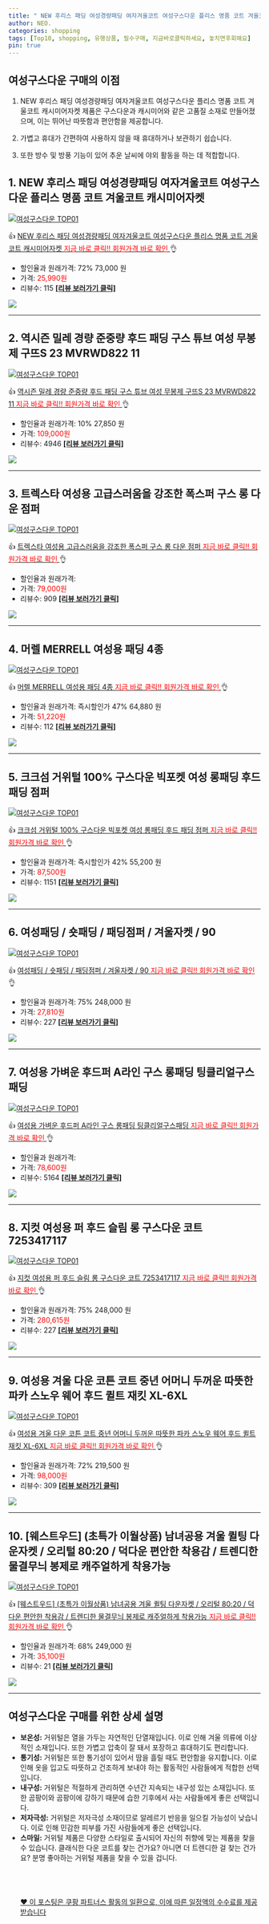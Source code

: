 ```yaml
---
title: " NEW 후리스 패딩 여성경량패딩 여자겨울코트 여성구스다운 플리스 명품 코트 겨울코트 캐시미어자켓  가격 최저가 할인가 여성구스다운 최저가 추천 제품 비교"
author: NEO.
categories: shopping
tags: [Top10, shopping, 유행상품, 필수구매, 지금바로클릭하세요, 놓치면후회해요]
pin: true
---
```

## 여성구스다운 구매의 이점
1. NEW 후리스 패딩 여성경량패딩 여자겨울코트 여성구스다운 플리스 명품 코트 겨울코트 캐시미어자켓 제품은 구스다운과 캐시미어와 같은 고품질 소재로 만들어졌으며, 이는 뛰어난 따뜻함과 편안함을 제공합니다.


2. 가볍고 휴대가 간편하여 사용하지 않을 때 휴대하거나 보관하기 쉽습니다.


3. 또한 방수 및 방풍 기능이 있어 추운 날씨에 야외 활동을 하는 데 적합합니다.

   

## 1.  NEW 후리스 패딩 여성경량패딩 여자겨울코트 여성구스다운 플리스 명품 코트 겨울코트 캐시미어자켓 

[![여성구스다운 TOP01](https://thumbnail9.coupangcdn.com/thumbnails/remote/490x490ex/image/vendor_inventory/8f81/21f8c9d9dd1ff8f32b294371fffaac474e68d172d986993a6045750d601e.jpg)](https://link.coupang.com/re/AFFSDP?lptag=AF3617701&subid=GithubCoopas&pageKey=6999754645&traceid=V0-153&itemId=17162328917&vendorItemId=84334753126)


👍 [ NEW 후리스 패딩 여성경량패딩 여자겨울코트 여성구스다운 플리스 명품 코트 겨울코트 캐시미어자켓  <font color=red> 지금 바로 클릭!! 회원가격 바로 확인 </font> ](https://link.coupang.com/re/AFFSDP?lptag=AF3617701&subid=GithubCoopas&pageKey=6999754645&traceid=V0-153&itemId=17162328917&vendorItemId=84334753126) 👌 


- 할인율과 원래가격: 72%  73,000   원
- 가격: <span style='color:red'>25,990원</span>
- 리뷰수: 115  [**[리뷰 보러가기 클릭]**](https://link.coupang.com/re/AFFSDP?lptag=AF3617701&subid=GithubCoopas&pageKey=6999754645&traceid=V0-153&itemId=17162328917&vendorItemId=84334753126)

[![](/discount_price.png)](https://link.coupang.com/re/AFFSDP?lptag=AF3617701&subid=GithubCoopas&pageKey=6999754645&traceid=V0-153&itemId=17162328917&vendorItemId=84334753126)

---


   

## 2.  역시즌 밀레 경량 준중량 후드 패딩 구스 튜브 여성 무봉제 구뜨S 23 MVRWD822 11 

[![여성구스다운 TOP01](https://thumbnail9.coupangcdn.com/thumbnails/remote/490x490ex/image/vendor_inventory/6af7/63fe052182c067e87a1d9c589ab843998e180c903ef388db762cb6c5ba21.JPG)](https://link.coupang.com/re/AFFSDP?lptag=AF3617701&subid=GithubCoopas&pageKey=7466265448&traceid=V0-153&itemId=19472130183&vendorItemId=86582343021)


👍 [ 역시즌 밀레 경량 준중량 후드 패딩 구스 튜브 여성 무봉제 구뜨S 23 MVRWD822 11  <font color=red> 지금 바로 클릭!! 회원가격 바로 확인 </font> ](https://link.coupang.com/re/AFFSDP?lptag=AF3617701&subid=GithubCoopas&pageKey=7466265448&traceid=V0-153&itemId=19472130183&vendorItemId=86582343021) 👌 


- 할인율과 원래가격: 10%  27,850   원
- 가격: <span style='color:red'>109,000원</span>
- 리뷰수: 4946  [**[리뷰 보러가기 클릭]**](https://link.coupang.com/re/AFFSDP?lptag=AF3617701&subid=GithubCoopas&pageKey=7466265448&traceid=V0-153&itemId=19472130183&vendorItemId=86582343021)

[![](/discount_price.png)](https://link.coupang.com/re/AFFSDP?lptag=AF3617701&subid=GithubCoopas&pageKey=7466265448&traceid=V0-153&itemId=19472130183&vendorItemId=86582343021)

---


   

## 3.  트렉스타 여성용 고급스러움을 강조한 폭스퍼 구스 롱 다운 점퍼 

[![여성구스다운 TOP01](https://thumbnail6.coupangcdn.com/thumbnails/remote/490x490ex/image/vendor_inventory/b45f/5176cd699ca6ce21a4acbf2d0d8746456445136c3401ff24e0055ec633eb.jpg)](https://link.coupang.com/re/AFFSDP?lptag=AF3617701&subid=GithubCoopas&pageKey=6242843016&traceid=V0-153&itemId=12611580940&vendorItemId=79879332237)


👍 [ 트렉스타 여성용 고급스러움을 강조한 폭스퍼 구스 롱 다운 점퍼  <font color=red> 지금 바로 클릭!! 회원가격 바로 확인 </font> ](https://link.coupang.com/re/AFFSDP?lptag=AF3617701&subid=GithubCoopas&pageKey=6242843016&traceid=V0-153&itemId=12611580940&vendorItemId=79879332237) 👌 


- 할인율과 원래가격: 
- 가격: <span style='color:red'>79,000원</span>
- 리뷰수: 909  [**[리뷰 보러가기 클릭]**](https://link.coupang.com/re/AFFSDP?lptag=AF3617701&subid=GithubCoopas&pageKey=6242843016&traceid=V0-153&itemId=12611580940&vendorItemId=79879332237)

[![](/discount_price.png)](https://link.coupang.com/re/AFFSDP?lptag=AF3617701&subid=GithubCoopas&pageKey=6242843016&traceid=V0-153&itemId=12611580940&vendorItemId=79879332237)

---


   

## 4.  머렐 MERRELL 여성용 패딩 4종 

[![여성구스다운 TOP01](https://thumbnail10.coupangcdn.com/thumbnails/remote/490x490ex/image/vendor_inventory/447e/b1f62c6fa936f624f2c54635749551a28d7e2182949a4c529a98b769beba.png)](https://link.coupang.com/re/AFFSDP?lptag=AF3617701&subid=GithubCoopas&pageKey=7589668302&traceid=V0-153&itemId=20054304870&vendorItemId=87150448997)


👍 [ 머렐 MERRELL 여성용 패딩 4종  <font color=red> 지금 바로 클릭!! 회원가격 바로 확인 </font> ](https://link.coupang.com/re/AFFSDP?lptag=AF3617701&subid=GithubCoopas&pageKey=7589668302&traceid=V0-153&itemId=20054304870&vendorItemId=87150448997) 👌 


- 할인율과 원래가격: 즉시할인가 47%  64,880   원
- 가격: <span style='color:red'>51,220원</span>
- 리뷰수: 112  [**[리뷰 보러가기 클릭]**](https://link.coupang.com/re/AFFSDP?lptag=AF3617701&subid=GithubCoopas&pageKey=7589668302&traceid=V0-153&itemId=20054304870&vendorItemId=87150448997)

[![](/discount_price.png)](https://link.coupang.com/re/AFFSDP?lptag=AF3617701&subid=GithubCoopas&pageKey=7589668302&traceid=V0-153&itemId=20054304870&vendorItemId=87150448997)

---


   

## 5.  크크섬 거위털 100% 구스다운 빅포켓 여성 롱패딩 후드 패딩 점퍼 

[![여성구스다운 TOP01](https://thumbnail7.coupangcdn.com/thumbnails/remote/490x490ex/image/vendor_inventory/2b71/960841846ddaead232a3478f153b4b5f68700b7ac35b6afc5c1e060a2e1b.jpg)](https://link.coupang.com/re/AFFSDP?lptag=AF3617701&subid=GithubCoopas&pageKey=7704194420&traceid=V0-153&itemId=20634922113&vendorItemId=87708835560)


👍 [ 크크섬 거위털 100% 구스다운 빅포켓 여성 롱패딩 후드 패딩 점퍼  <font color=red> 지금 바로 클릭!! 회원가격 바로 확인 </font> ](https://link.coupang.com/re/AFFSDP?lptag=AF3617701&subid=GithubCoopas&pageKey=7704194420&traceid=V0-153&itemId=20634922113&vendorItemId=87708835560) 👌 


- 할인율과 원래가격: 즉시할인가 42%  55,200   원
- 가격: <span style='color:red'>87,500원</span>
- 리뷰수: 1151  [**[리뷰 보러가기 클릭]**](https://link.coupang.com/re/AFFSDP?lptag=AF3617701&subid=GithubCoopas&pageKey=7704194420&traceid=V0-153&itemId=20634922113&vendorItemId=87708835560)

[![](/discount_price.png)](https://link.coupang.com/re/AFFSDP?lptag=AF3617701&subid=GithubCoopas&pageKey=7704194420&traceid=V0-153&itemId=20634922113&vendorItemId=87708835560)

---


   

## 6.  여성패딩 / 숏패딩 / 패딩점퍼 / 겨울자켓 / 90 

[![여성구스다운 TOP01](https://thumbnail6.coupangcdn.com/thumbnails/remote/490x490ex/image/vendor_inventory/123a/664a8bf4f4395d85927aa206bcea9cb4230314e113ecd36b0cc976ac1c06.jpg)](https://link.coupang.com/re/AFFSDP?lptag=AF3617701&subid=GithubCoopas&pageKey=7849393874&traceid=V0-153&itemId=21391002819&vendorItemId=88447730007)


👍 [ 여성패딩 / 숏패딩 / 패딩점퍼 / 겨울자켓 / 90  <font color=red> 지금 바로 클릭!! 회원가격 바로 확인 </font> ](https://link.coupang.com/re/AFFSDP?lptag=AF3617701&subid=GithubCoopas&pageKey=7849393874&traceid=V0-153&itemId=21391002819&vendorItemId=88447730007) 👌 


- 할인율과 원래가격: 75%  248,000   원
- 가격: <span style='color:red'>27,810원</span>
- 리뷰수: 227  [**[리뷰 보러가기 클릭]**](https://link.coupang.com/re/AFFSDP?lptag=AF3617701&subid=GithubCoopas&pageKey=7849393874&traceid=V0-153&itemId=21391002819&vendorItemId=88447730007)

[![](/discount_price.png)](https://link.coupang.com/re/AFFSDP?lptag=AF3617701&subid=GithubCoopas&pageKey=7849393874&traceid=V0-153&itemId=21391002819&vendorItemId=88447730007)

---


   

## 7.  여성용 가벼운 후드퍼 A라인 구스 롱패딩 팅클리얼구스패딩 

[![여성구스다운 TOP01](https://thumbnail10.coupangcdn.com/thumbnails/remote/490x490ex/image/vendor_inventory/b58c/c1592c850858617affcb9d1464a3f6e290ccd05e38c6f3f143c18a437c57.jpg)](https://link.coupang.com/re/AFFSDP?lptag=AF3617701&subid=GithubCoopas&pageKey=7804360277&traceid=V0-153&itemId=21144916518&vendorItemId=88206505061)


👍 [ 여성용 가벼운 후드퍼 A라인 구스 롱패딩 팅클리얼구스패딩  <font color=red> 지금 바로 클릭!! 회원가격 바로 확인 </font> ](https://link.coupang.com/re/AFFSDP?lptag=AF3617701&subid=GithubCoopas&pageKey=7804360277&traceid=V0-153&itemId=21144916518&vendorItemId=88206505061) 👌 


- 할인율과 원래가격: 
- 가격: <span style='color:red'>78,600원</span>
- 리뷰수: 5164  [**[리뷰 보러가기 클릭]**](https://link.coupang.com/re/AFFSDP?lptag=AF3617701&subid=GithubCoopas&pageKey=7804360277&traceid=V0-153&itemId=21144916518&vendorItemId=88206505061)

[![](/discount_price.png)](https://link.coupang.com/re/AFFSDP?lptag=AF3617701&subid=GithubCoopas&pageKey=7804360277&traceid=V0-153&itemId=21144916518&vendorItemId=88206505061)

---


   

## 8.  지컷 여성용 퍼 후드 슬림 롱 구스다운 코트 7253417117 

[![여성구스다운 TOP01](https://thumbnail6.coupangcdn.com/thumbnails/remote/490x490ex/image/retail/images/2023/10/30/12/2/77b0546d-a97b-4d8b-9789-73da041d0532.jpg)](https://link.coupang.com/re/AFFSDP?lptag=AF3617701&subid=GithubCoopas&pageKey=7684919446&traceid=V0-153&itemId=20534822580&vendorItemId=87611661534)


👍 [ 지컷 여성용 퍼 후드 슬림 롱 구스다운 코트 7253417117  <font color=red> 지금 바로 클릭!! 회원가격 바로 확인 </font> ](https://link.coupang.com/re/AFFSDP?lptag=AF3617701&subid=GithubCoopas&pageKey=7684919446&traceid=V0-153&itemId=20534822580&vendorItemId=87611661534) 👌 


- 할인율과 원래가격: 75%  248,000   원
- 가격: <span style='color:red'>280,615원</span>
- 리뷰수: 227  [**[리뷰 보러가기 클릭]**](https://link.coupang.com/re/AFFSDP?lptag=AF3617701&subid=GithubCoopas&pageKey=7684919446&traceid=V0-153&itemId=20534822580&vendorItemId=87611661534)

[![](/discount_price.png)](https://link.coupang.com/re/AFFSDP?lptag=AF3617701&subid=GithubCoopas&pageKey=7684919446&traceid=V0-153&itemId=20534822580&vendorItemId=87611661534)

---


   

## 9.  여성용 겨울 다운 코튼 코트 중년 어머니 두꺼운 따뜻한 파카 스노우 웨어 후드 퀼트 재킷 XL-6XL 

[![여성구스다운 TOP01](https://thumbnail7.coupangcdn.com/thumbnails/remote/490x490ex/image/vendor_inventory/b6ea/f892d96d331e14c405a44372aede160a41ae1eea7533702105758e4e8ddd.png)](https://link.coupang.com/re/AFFSDP?lptag=AF3617701&subid=GithubCoopas&pageKey=7798663215&traceid=V0-153&itemId=21115839423&vendorItemId=88177668791)


👍 [ 여성용 겨울 다운 코튼 코트 중년 어머니 두꺼운 따뜻한 파카 스노우 웨어 후드 퀼트 재킷 XL-6XL  <font color=red> 지금 바로 클릭!! 회원가격 바로 확인 </font> ](https://link.coupang.com/re/AFFSDP?lptag=AF3617701&subid=GithubCoopas&pageKey=7798663215&traceid=V0-153&itemId=21115839423&vendorItemId=88177668791) 👌 


- 할인율과 원래가격: 72%  219,500   원
- 가격: <span style='color:red'>98,000원</span>
- 리뷰수: 309  [**[리뷰 보러가기 클릭]**](https://link.coupang.com/re/AFFSDP?lptag=AF3617701&subid=GithubCoopas&pageKey=7798663215&traceid=V0-153&itemId=21115839423&vendorItemId=88177668791)

[![](/discount_price.png)](https://link.coupang.com/re/AFFSDP?lptag=AF3617701&subid=GithubCoopas&pageKey=7798663215&traceid=V0-153&itemId=21115839423&vendorItemId=88177668791)

---


   

## 10.  [웨스트우드] (초특가 이월상품) 남녀공용 겨울 퀼팅 다운자켓 / 오리털 80:20 / 덕다운 편안한 착용감 / 트렌디한 물결무늬 봉제로 캐주얼하게 착용가능 

[![여성구스다운 TOP01](https://thumbnail10.coupangcdn.com/thumbnails/remote/490x490ex/image/vendor_inventory/aff4/cd8904e36946b66762eb23027e98dc9a5ef75ab2c19d5e7ea702bac44f69.jpg)](https://link.coupang.com/re/AFFSDP?lptag=AF3617701&subid=GithubCoopas&pageKey=7710913252&traceid=V0-153&itemId=20669688212&vendorItemId=87742080462)


👍 [ [웨스트우드] (초특가 이월상품) 남녀공용 겨울 퀼팅 다운자켓 / 오리털 80:20 / 덕다운 편안한 착용감 / 트렌디한 물결무늬 봉제로 캐주얼하게 착용가능  <font color=red> 지금 바로 클릭!! 회원가격 바로 확인 </font> ](https://link.coupang.com/re/AFFSDP?lptag=AF3617701&subid=GithubCoopas&pageKey=7710913252&traceid=V0-153&itemId=20669688212&vendorItemId=87742080462) 👌 


- 할인율과 원래가격: 68%  249,000   원
- 가격: <span style='color:red'>35,100원</span>
- 리뷰수: 21  [**[리뷰 보러가기 클릭]**](https://link.coupang.com/re/AFFSDP?lptag=AF3617701&subid=GithubCoopas&pageKey=7710913252&traceid=V0-153&itemId=20669688212&vendorItemId=87742080462)

[![](/discount_price.png)](https://link.coupang.com/re/AFFSDP?lptag=AF3617701&subid=GithubCoopas&pageKey=7710913252&traceid=V0-153&itemId=20669688212&vendorItemId=87742080462)

---
## 여성구스다운 구매를 위한 상세 설명
* **보온성:** 거위털은 열을 가두는 자연적인 단열재입니다. 이로 인해 겨울 의류에 이상적인 소재입니다. 또한 가볍고 압축이 잘 돼서 포장하고 휴대하기도 편리합니다.
* **통기성:** 거위털은 또한 통기성이 있어서 땀을 흘릴 때도 편안함을 유지합니다. 이로 인해 옷을 입고도 따뜻하고 건조하게 보내야 하는 활동적인 사람들에게 적합한 선택입니다.
* **내구성:** 거위털은 적절하게 관리하면 수년간 지속되는 내구성 있는 소재입니다. 또한 곰팡이와 곰팡이에 강하기 때문에 습한 기후에서 사는 사람들에게 좋은 선택입니다.
* **저자극성:** 거위털은 저자극성 소재이므로 알레르기 반응을 일으킬 가능성이 낮습니다. 이로 인해 민감한 피부를 가진 사람들에게 좋은 선택입니다.
* **스마일:** 거위털 제품은 다양한 스타일로 출시되어 자신의 취향에 맞는 제품을 찾을 수 있습니다. 클래식한 다운 코트를 찾는 건가요? 아니면 더 트렌디한 걸 찾는 건가요? 분명 좋아하는 거위털 제품을 찾을 수 있을 겁니다.<br><br><br><br><br> [ ❤  이 포스팅은 쿠팡 파트너스 활동의 일환으로, 이에 따른 일정액의 수수료를 제공받습니다](https://link.coupang.com/a/bcEFyh)